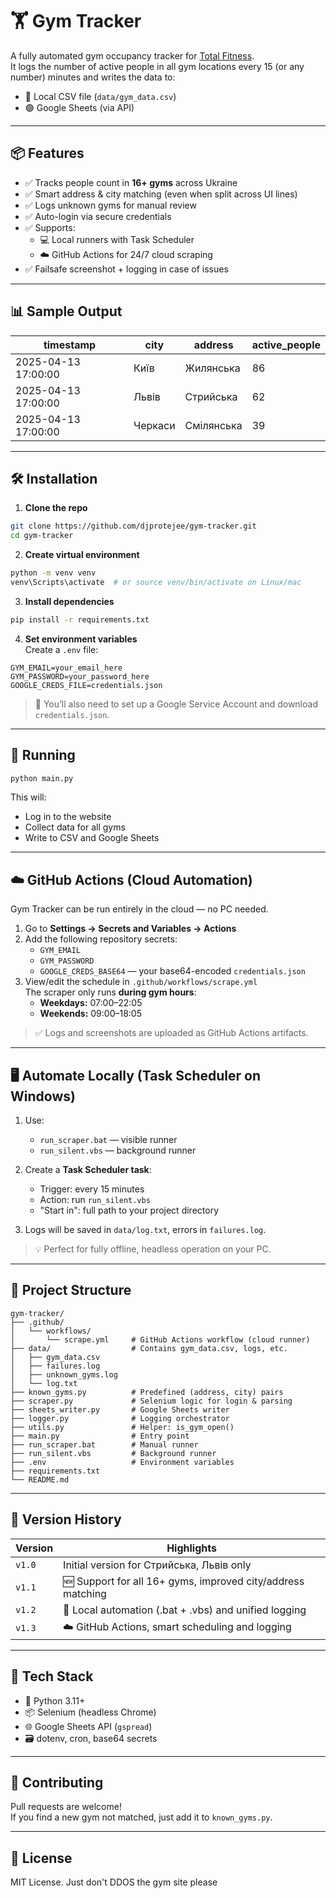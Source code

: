 # 🏋️ Gym Tracker

A fully automated gym occupancy tracker for [Total Fitness](https://totalfitness.com.ua/).  
It logs the number of active people in all gym locations every 15 (or any number) minutes and writes the data to:

- 📄 Local CSV file (`data/gym_data.csv`)
- 🟢 Google Sheets (via API)

---

## 📦 Features

- ✅ Tracks people count in **16+ gyms** across Ukraine
- ✅ Smart address & city matching (even when split across UI lines)
- ✅ Logs unknown gyms for manual review
- ✅ Auto-login via secure credentials
- ✅ Supports:
  - 💻 Local runners with Task Scheduler
  - ☁️ GitHub Actions for 24/7 cloud scraping
- ✅ Failsafe screenshot + logging in case of issues

---

## 📊 Sample Output

| timestamp           | city         | address         | active_people |
|---------------------|--------------|------------------|----------------|
| 2025-04-13 17:00:00 | Київ         | Жилянська        | 86             |
| 2025-04-13 17:00:00 | Львів        | Стрийська        | 62             |
| 2025-04-13 17:00:00 | Черкаси      | Смілянська       | 39             |

---

## 🛠 Installation

1. **Clone the repo**  
```bash
git clone https://github.com/djprotejee/gym-tracker.git
cd gym-tracker
```

2. **Create virtual environment**  
```bash
python -m venv venv
venv\Scripts\activate  # or source venv/bin/activate on Linux/mac
```

3. **Install dependencies**  
```bash
pip install -r requirements.txt
```

4. **Set environment variables**  
Create a `.env` file:

```env
GYM_EMAIL=your_email_here
GYM_PASSWORD=your_password_here
GOOGLE_CREDS_FILE=credentials.json
```

> 🔐 You’ll also need to set up a Google Service Account and download `credentials.json`.

---

## 🚀 Running

```bash
python main.py
```

This will:
- Log in to the website
- Collect data for all gyms
- Write to CSV and Google Sheets

---

## ☁️ GitHub Actions (Cloud Automation)

Gym Tracker can be run entirely in the cloud — no PC needed.

1. Go to **Settings → Secrets and Variables → Actions**
2. Add the following repository secrets:
   - `GYM_EMAIL`
   - `GYM_PASSWORD`
   - `GOOGLE_CREDS_BASE64` — your base64-encoded `credentials.json`
3. View/edit the schedule in `.github/workflows/scrape.yml`  
   The scraper only runs **during gym hours**:
   - **Weekdays:** 07:00–22:05
   - **Weekends:** 09:00–18:05

> ✅ Logs and screenshots are uploaded as GitHub Actions artifacts.

---

## 🖥 Automate Locally (Task Scheduler on Windows)

1. Use:
   - `run_scraper.bat` — visible runner
   - `run_silent.vbs` — background runner

2. Create a **Task Scheduler task**:
   - Trigger: every 15 minutes
   - Action: run `run_silent.vbs`
   - "Start in": full path to your project directory

3. Logs will be saved in `data/log.txt`, errors in `failures.log`.

> 💡 Perfect for fully offline, headless operation on your PC.

---

## 📁 Project Structure

```
gym-tracker/
├── .github/
│   └── workflows/
│       └── scrape.yml     # GitHub Actions workflow (cloud runner)
├── data/                  # Contains gym_data.csv, logs, etc.
│   ├── gym_data.csv
│   ├── failures.log
│   ├── unknown_gyms.log
│   └── log.txt
├── known_gyms.py          # Predefined (address, city) pairs
├── scraper.py             # Selenium logic for login & parsing
├── sheets_writer.py       # Google Sheets writer
├── logger.py              # Logging orchestrator
├── utils.py               # Helper: is_gym_open()
├── main.py                # Entry point
├── run_scraper.bat        # Manual runner
├── run_silent.vbs         # Background runner
├── .env                   # Environment variables
├── requirements.txt
└── README.md
```

---

## 📌 Version History

| Version | Highlights                                              |
|---------|---------------------------------------------------------|
| `v1.0`  | Initial version for Стрийська, Львів only               |
| `v1.1`  | 🆕 Support for all 16+ gyms, improved city/address matching |
| `v1.2`  | 🧾 Local automation (.bat + .vbs) and unified logging   |
| `v1.3`  | ☁️ GitHub Actions, smart scheduling and logging |

---

## 🧩 Tech Stack

- 🐍 Python 3.11+
- 📦 Selenium (headless Chrome)
- 🌐 Google Sheets API (`gspread`)
- 🗃 dotenv, cron, base64 secrets

---

## 🤝 Contributing

Pull requests are welcome!  
If you find a new gym not matched, just add it to `known_gyms.py`.

---

## 📜 License

MIT License. Just don't DDOS the gym site please
